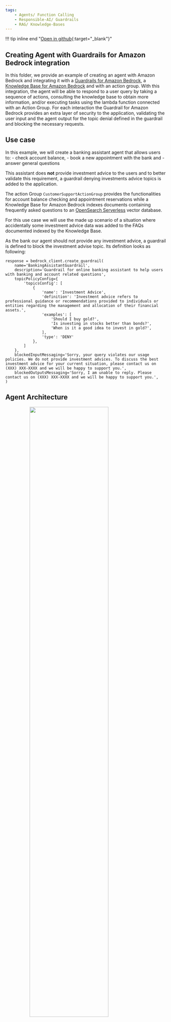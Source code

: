 ```yaml
---
tags:
    - Agents/ Function Calling
    - Responsible-AI/ Guardrails
    - RAG/ Knowledge-Bases
---
```


!!! tip inline end "[Open in github](https://github.com/aws-samples/amazon-bedrock-samples/tree/main/agents-and-function-calling/bedrock-agents/features-examples/08-create-agent-with-guardrails/08-create-agent-with-guardrails.ipynb){:target="_blank"}"

<h2>Creating Agent with Guardrails for Amazon Bedrock integration </h2>

In this folder, we provide an example of creating an agent with Amazon Bedrock and integrating it with a [
Guardrails for Amazon Bedrock](https://aws.amazon.com/bedrock/guardrails/), a
[Knowledge Base for Amazon Bedrock](https://aws.amazon.com/bedrock/knowledge-bases/) and with an action group. 
With this integration, the agent will be able to respond to a user query by taking a sequence of actions, 
consulting the knowledge base to obtain more information, and/or executing tasks using the lambda function 
connected with an Action Group. For each interaction the Guardrail for Amazon Bedrock provides an extra layer of 
security to the application, validating the user input and the agent output for the topic denial defined in the 
guardrail and blocking the necessary requests.

<h2>Use case</h2>
In this example, we will create a banking assistant agent that allows users to:
- check account balance,
- book a new appointment with the bank and
- answer general questions

This assistant does **not** provide investment advice to the users and to better validate this requirement, 
a guardrail denying investments advice topics is added to the application.

The action Group `CustomerSupportActionGroup` provides the functionalities for account balance checking and 
appointment reservations while a Knowledge Base for Amazon Bedrock indexes documents containing frequently asked 
questions to an [OpenSearch Serverless](https://aws.amazon.com/opensearch-service/features/serverless/) vector database.

For this use case we will use the made up scenario of a situation where accidentally some investment advice data 
was added to the FAQs documented indexed by the Knowledge Base. 

As the bank our agent should not provide any investment advice, a guardrail is defined to block the investment 
advise topic. Its definition looks as following:

```
response = bedrock_client.create_guardrail(
    name='BankingAssistantGuardrail',
    description='Guardrail for online banking assistant to help users with banking and account related questions',
    topicPolicyConfig={
        'topicsConfig': [
            {
                'name': 'Investment Advice',
                'definition': 'Investment advice refers to professional guidance or recommendations provided to individuals or entities regarding the management and allocation of their financial assets.',
                'examples': [
                    'Should I buy gold?',
                    'Is investing in stocks better than bonds?',
                    'When is it a good idea to invest in gold?',
                ],
                'type': 'DENY'
            },
        ]
    },
    blockedInputMessaging='Sorry, your query violates our usage policies. We do not provide investment advices. To discuss the best investment advice for your current situation, please contact us on (XXX) XXX-XXXX and we will be happy to support you.',
    blockedOutputsMessaging='Sorry, I am unable to reply. Please contact us on (XXX) XXX-XXXX and we will be happy to support you.',
)
```


<h2>Agent Architecture</h2>

<img src="images/architecture.png" style="width:70%;display:block;margin: 0 auto;">
<br/>

The action group created in this example uses 
[function details](https://docs.aws.amazon.com/bedrock/latest/userguide/agents-action-function.html) to define the 
functionalities for `check_balance`, `book_appointment`. The action group execution connects with a Lambda function. 
No real functionality is implemented for this agent and the functions used in the lambda function return hardcoded values. 
For a real-life application, you should implement the `check_balance` and `book_appointment` functions to connect with 
available databases

<h2>1. Import the needed libraries</h2>

First step is to install the pre-requisites packages


```python
!pip install --upgrade -q -r requirements.txt
```


```python
import os
import time
import boto3
import logging
import pprint
import json

from knowledge_base import KnowledgeBasesForAmazonBedrock
from agent import AgentsForAmazonBedrock
```


```python
#Clients
s3_client = boto3.client('s3')
sts_client = boto3.client('sts')
session = boto3.session.Session()
region = session.region_name
account_id = sts_client.get_caller_identity()["Account"]
bedrock_agent_client = boto3.client('bedrock-agent')
bedrock_agent_runtime_client = boto3.client('bedrock-agent-runtime')
bedrock_client = boto3.client('bedrock')
logging.basicConfig(format='[%(asctime)s] p%(process)s {%(filename)s:%(lineno)d} %(levelname)s - %(message)s', level=logging.INFO)
logger = logging.getLogger(__name__)
region, account_id
```


```python
suffix = f"{region}-{account_id}"
agent_name = 'banking-assistant1q11'
knowledge_base_name = f'{agent_name}-kb'
knowledge_base_description = "Knowledge Base that provides FAQ documentation for the banking assistant agent"
agent_alias_name = "banking-agent-alias"
bucket_name = f'{agent_name}-{suffix}'
agent_bedrock_allow_policy_name = f"{agent_name}-ba"
agent_role_name = f'AmazonBedrockExecutionRoleForAgents_{agent_name}'
agent_foundation_model = "anthropic.claude-3-sonnet-20240229-v1:0"

agent_description = "Online Banking assistant agents"
agent_instruction = """
You are an agent designed to assist customers from the ANY_BANK Corporation with online banking queries. 
You ALWAYS reply politely and concise using ONLY the available information in the ba_kb knowledge base or the data retrieved via the banking-assistant action group.

You also add the name ANY_BANK Corporation to your first answer in a session. You should start with an acknowledgement of the customer's query and thanking the customer for contacting you.

Introduce yourself as the "ANY_BANK Corporation AI Assistant".

NEVER provide account balances or book appointments without first confirming the customer's user_id
"""
```

<h2>2. Create Knowledge Base for Amazon Bedrock</h2>
Let's start by creating a [Knowledge Base for Amazon Bedrock](https://aws.amazon.com/bedrock/knowledge-bases/) to store the restaurant menus. Knowledge Bases allow you to integrate with different vector databases including [Amazon OpenSearch Serverless](https://aws.amazon.com/opensearch-service/features/serverless/), [Amazon Aurora](https://aws.amazon.com/rds/aurora/) and [Pinecone](http://app.pinecone.io/bedrock-integration). For this example, we will integrate the knowledge base with Amazon OpenSearch Serverless. To do so, we will use the helper class `BedrockKnowledgeBase` which will create the knowledge base and all of its pre-requisites:
1. IAM roles and policies
2. S3 bucket
3. Amazon OpenSearch Serverless encryption, network and data access policies
4. Amazon OpenSearch Serverless collection
5. Amazon OpenSearch Serverless vector index
6. Knowledge base
7. Knowledge base data source


```python
knowledge_base = KnowledgeBasesForAmazonBedrock()
kb_id, ds_id = knowledge_base.create_or_retrieve_knowledge_base(
    knowledge_base_name, knowledge_base_description, data_bucket_name=bucket_name
)
```

<h2>3. Upload the dataset to Amazon S3</h2>
Now that we have created the knowledge base, let's populate it with the menu's dataset. The Knowledge Base data source expects the data to be available on the S3 bucket connected to it and changes on the data can be syncronized to the knowledge base using the `StartIngestionJob` API call. In this example we will use the [boto3 abstraction](https://boto3.amazonaws.com/v1/documentation/api/latest/reference/services/bedrock-agent/client/start_ingestion_job.html) of the API, via our helper classe. 

Let's first upload the menu's data available on the `dataset` folder to s3


```python
def upload_directory(path, bucket_name):
        for root,dirs,files in os.walk(path):
            for file in files:
                file_to_upload = os.path.join(root,file)
                print(f"uploading file {file_to_upload} to {bucket_name}")
                s3_client.upload_file(file_to_upload,bucket_name,file)

upload_directory("dataset", bucket_name)
```

Now we start the ingestion job


```python
<h2>ensure that the kb is available</h2>
time.sleep(30)
<h2>sync knowledge base</h2>
knowledge_base.synchronize_data(kb_id, ds_id)
```

<h3>3.1 Test the Knowledge Base</h3>
Now the Knowlegde Base is available we can test it out using the [**retrieve**](https://boto3.amazonaws.com/v1/documentation/api/latest/reference/services/bedrock-agent-runtime/client/retrieve.html) and [**retrieve_and_generate**](https://boto3.amazonaws.com/v1/documentation/api/latest/reference/services/bedrock-agent-runtime/client/retrieve_and_generate.html) functions. 

<h4>Testing Knowledge Base with Retrieve and Generate API</h4>

Let's first test the knowledge base using the retrieve and generate API. With this API, Bedrock takes care of retrieving the necessary references from the knowledge base and generating the final answer using a LLM model from Bedrock


```python
time.sleep(30)

response = bedrock_agent_runtime_client.retrieve_and_generate(
    input={
        "text": "Should I invest in bitcoin"
    },
    retrieveAndGenerateConfiguration={
        "type": "KNOWLEDGE_BASE",
        "knowledgeBaseConfiguration": {
            'knowledgeBaseId': kb_id,
            "modelArn": "arn:aws:bedrock:{}::foundation-model/{}".format(region, agent_foundation_model),
            "retrievalConfiguration": {
                "vectorSearchConfiguration": {
                    "numberOfResults":1
                } 
            }
        }
    }
)

print(response['output']['text'],end='\n'*2)
```

As you can see, with the retrieve and generate API we get the final response directly and we don't see the different sources used to generate this response. Let's now retrieve the source information from the knowledge base with the retrieve API.

<h4>Testing Knowledge Base with Retrieve API</h4>
If you need an extra layer of control, you can retrieve the chuncks that best match your query using the retrieve API. In this setup, we can configure the desired number of results and control the final answer with your own application logic. The API then provides you with the matching content, its S3 location, the similarity score and the chunk metadata


```python
response_ret = bedrock_agent_runtime_client.retrieve(
    knowledgeBaseId=kb_id, 
    nextToken='string',
    retrievalConfiguration={
        "vectorSearchConfiguration": {
            "numberOfResults":5,
        } 
    },
    retrievalQuery={
        'text': 'What is my account value?'
    }
)

def response_print(retrieve_resp):
#structure 'retrievalResults': list of contents. Each list has content, location, score, metadata
    for num,chunk in enumerate(response_ret['retrievalResults'],1):
        print(f'Chunk {num}: ',chunk['content']['text'],end='\n'*2)
        print(f'Chunk {num} Location: ',chunk['location'],end='\n'*2)
        print(f'Chunk {num} Score: ',chunk['score'],end='\n'*2)
        print(f'Chunk {num} Metadata: ',chunk['metadata'],end='\n'*2)

response_print(response_ret)
```

<h2>4. Create the Agent for Amazon Bedrock</h2>

In this section we will go through all the steps to create an Agent for Amazon Bedrock with a Guardrail. 

These are the steps to complete:
1. Create the Agent
1. Create the Agent Action Group
    1. Create an AWS Lambda function
    1. Allow the Agent to invoke the Action Group Lambda
1. Associate the Knowledge Base to the agent
    1. Prepare agent without guardrail
    1. Test agent without guardrail

<h4>Create the required permissions</h4>
Now let's also create the lambda role and its required policies. For this case, we need the lambda to be able to access DynamoDB, that is why we also create a DynamoDB policy and attach to our Lambda. To do so, we will use the support function `create_lambda_role`.

<h4>Create the function</h4>

Now that we have the Lambda function code and its execution role, let's package it into a Zip file and create the Lambda resources

<h3>4.1 - Create the Agent</h3>
Now that we have created the Knowledge Base and the Lambda function to execute the tasks for our agent, let's start creating our Agent.

First need to create the agent policies that allow bedrock model invocation and Knowledge Base query and the agent IAM role with the policy associated to it. We will allow this agent to invoke the Claude Sonnet model. Then we would need to actually create the agent while associating that role with the agent using (https://boto3.amazonaws.com/v1/documentation/api/latest/reference/services/bedrock-agent/client/create_agent.html) api from boto3. It requires an agent name, underline foundation model and instruction. You can also provide an agent description.

Here we use the [`create_agent`] function from agent.py to both create the IAM role and the Agent itself  

Note that the agent created is not yet prepared. We will focus on preparing the agent and then using it to invoke actions and use other APIs


```python
kb_arn =  f"arn:aws:bedrock:{region}:{account_id}:knowledge-base/{kb_id}"
agents = AgentsForAmazonBedrock()
agent_id = agents.create_agent(agent_name, agent_description, agent_instruction, [agent_foundation_model], kb_arns=[kb_arn])
print(agent_id)
```

<h3>4.2 Create the Agent Action Group</h3>
We will now create an agent action group that uses the lambda function created before. The [`create_agent_action_group`](https://boto3.amazonaws.com/v1/documentation/api/latest/reference/services/bedrock-agent/client/create_agent_action_group.html) function provides this functionality. We will use `DRAFT` as the agent version since we haven't yet created an agent version or alias. To inform the agent about the action group functionalities, we will provide an action group description containing the functionalities of the action group.

In this example, we will provide the Action Group functionality using a [`functionSchema`](https://docs.aws.amazon.com/bedrock/latest/userguide/agents-action-function.html).

To define the functions using a function schema, you need to provide the `name`, `description` and `parameters` for each function.

<h3>4.2.1 Create the Lambda Function</h3>

We will now create a lambda function that interacts with DynamoDB table. To do so we will:

1. Create the `lambda_function.py` file which contains the logic for our lambda function
2. Create the IAM role for our Lambda function
3. Create the lambda function with the required permissions

```
<h2>Pause to make sure agent is created</h2>
#time.sleep(30)

print(lambda_function)
<h2>Now, we can configure and create an action group here:</h2>

agent_action_group_response = bedrock_agent_client.create_agent_action_group(
    agentId=agent_id,
    agentVersion='DRAFT',
    actionGroupExecutor={
        'lambda': lambda_function['FunctionArn']
    },
    actionGroupName=agent_action_group_name,
    functionSchema={
        'functions': agent_functions
    },
    description=agent_action_group_description
)
```

<h4>Create the function code</h4>
When creating an Agent for Amazon Bedrock, you can connect a Lambda function to the Action Group in order to execute the functions required by the agent. In this option, your agent is responsible for the execution of your functions. Let's create the lambda function tha implements the functions for `get_booking_details`, `create_booking` and `delete_booking`


```python
%%writefile lambda_function.py


import json
import uuid

def get_named_parameter(event, name):
    """
    Get a parameter from the lambda event
    """
    return next(item for item in event['parameters'] if item['name'] == name)['value']

def get_account_balance(user_id):
    balance = {
        1: 1240.00,
        2: 3214.00,
        3: 2132.00,
        4: 3213.32,
        5: 10000.00,
        6: 12133.00,
        7: 302.32,
        8: 232.32,
        9: 12356.23,
        10: 23232.32
    }
    random_id = str(uuid.uuid1().int)
    user_id = int(random_id[:1])
    
    print(user_id)
    user_balance = balance[int(user_id)]
    return f"Your current account balance is {user_balance}" 
    
def book_appointment(user_id, appointment_category, date, hour):
    return f"Appointment booked with success for {date} at {hour}!"
    
def lambda_handler(event, context):
    agent = event['agent']
    actionGroup = event['actionGroup']
    function = event['function']
    parameters = event.get('parameters', [])
    
    if function == "get_account_balance":
        user_id = get_named_parameter(event, "user_id")
        text = get_account_balance(user_id)
    elif function == "book_appointment":
        user_id = get_named_parameter(event, "user_id")
        appointment_category = get_named_parameter(event, "appointment_category")
        date = get_named_parameter(event, "date")
        hour = get_named_parameter(event, "hour")
        text = book_appointment(user_id, appointment_category, date, hour)
        

    # Execute your business logic here. For more information, refer to: https://docs.aws.amazon.com/bedrock/latest/userguide/agents-lambda.html
    responseBody =  {
        "TEXT": {
            "body": text
        }
    }

    action_response = {
        'actionGroup': actionGroup,
        'function': function,
        'functionResponse': {
            'responseBody': responseBody
        }

    }

    response = {'response': action_response, 'messageVersion': event['messageVersion']}
    print("Response: {}".format(response))

    return response

```


```python
lambda_function_name = f'{agent_name}-lambda'
```


```python
agent_functions = [
    {
        'name': 'get_account_balance',
        'description': 'return the available account balance',
        'parameters': {
            "user_id": {
                "description": "user identifier",
                "required": True,
                "type": "integer"
            }
        }
    },
    {
        'name': 'book_appointment',
        'description': 'book an appointment to talk with a bank representative',
        'parameters': {
            "appointment_category": {
                "description": "type of appointment to book. One of: account, investment, paperwork",
                "required": True,
                "type": "string"
            },
            "date": {
                "description": "date for the appointment in the format MM-DD-YYYY",
                "required": True,
                "type": "string"
            },
            "hour": {
                "description": "hour for the appointment in the format HH:MM",
                "required": True,
                "type": "string"
            },
            "user_id": {
                "description": "user_identifier",
                "required": True,
                "type": "integer"
            }
        }
    },
]
```

We now use the function schema to create the agent action group using the [`create_agent_action_group`](https://boto3.amazonaws.com/v1/documentation/api/latest/reference/services/bedrock-agent/client/create_agent_action_group.html) API


```python
print(agent_name)
agents.add_action_group_with_lambda(
    agent_name,
    lambda_function_name, 
    "lambda_function.py", 
    agent_functions, 
    "banking-assistant", 
    "Checking account balance and getting bank appointment"
)
```

<h3>4.2.2 Allow the Agent to invoke the Action Group Lambda</h3>
Before using the action group, we need to allow the agent to invoke the lambda function associated with the action group. This is done via [resource-based policy](https://docs.aws.amazon.com/bedrock/latest/userguide/agents-permissions.html#agents-permissions-lambda). Let's add the resource-based policy to the lambda function created


```python
<h2>Create allow to invoke permission on lambda</h2>
lambda_client = boto3.client('lambda')
response = lambda_client.add_permission(
    FunctionName=lambda_function_name,
    StatementId='allow_bedrock',
    Action='lambda:InvokeFunction',
    Principal='bedrock.amazonaws.com',
    SourceArn=f"arn:aws:bedrock:{region}:{account_id}:agent/{agent_id}",
)

```


```python
response
```

<h3>4.3 Associate the Knowledge Base to the agent</h3>
Now we have created the Agent we can go ahead and associate the Knowledge Base we created earlier. 


```python
response = bedrock_agent_client.associate_agent_knowledge_base(
    agentId=agent_id,
    agentVersion='DRAFT',
    description='Access the knowledge base when customers ask about investing.',
    knowledgeBaseId=kb_id,
    knowledgeBaseState='ENABLED'
)
```


```python
response
```

<h3>4.3.1 Prepare the Agent without guardrail and create an alias</h3>

Let's create a DRAFT version of the agent that can be used for internal testing.



```python
response = bedrock_agent_client.prepare_agent(
    agentId=agent_id
)
print(response)
<h2>Pause to make sure agent is prepared</h2>
time.sleep(30)
```

You can invoke the DRAFT version of your agent using the test alias id `TSTALIASID` or you can create a new alias and a new version for your agent. Here we are also going to create an Agent alias to later on use to invoke it with the alias id created


```python
response = bedrock_agent_client.create_agent_alias(
    agentAliasName='AgentWithoutGuardrail',
    agentId=agent_id,
    description='Test alias for agent without Guardrails for Amazon Bedrock association',
)

alias_id = response["agentAlias"]["agentAliasId"]

print("The Agent alias is:",alias_id)
time.sleep(30)
```

<h2>4.3.2 Test the Agent without guardrail</h2>
Now that we've created the agent, let's use the `bedrock-agent-runtime` client to invoke this agent and perform some tasks. You can invoke your agent with the [`invoke_agent`](https://boto3.amazonaws.com/v1/documentation/api/latest/reference/services/bedrock-agent-runtime/client/invoke_agent.html) API


```python
def invokeAgent(query, session_id, enable_trace=False, session_state=dict()):
    end_session:bool = False
    
    # invoke the agent API
    agentResponse = bedrock_agent_runtime_client.invoke_agent(
        inputText=query,
        agentId=agent_id,
        agentAliasId=alias_id, 
        sessionId=session_id,
        enableTrace=enable_trace, 
        endSession= end_session,
        sessionState=session_state
    )
    
    if enable_trace:
        logger.info(pprint.pprint(agentResponse))
    
    event_stream = agentResponse['completion']
    try:
        for event in event_stream:        
            if 'chunk' in event:
                data = event['chunk']['bytes']
                if enable_trace:
                    logger.info(f"Final answer ->\n{data.decode('utf8')}")
                agent_answer = data.decode('utf8')
                end_event_received = True
                return agent_answer
                # End event indicates that the request finished successfully
            elif 'trace' in event:
                if enable_trace:
                    logger.info(json.dumps(event['trace'], indent=2))
            else:
                raise Exception("unexpected event.", event)
    except Exception as e:
        raise Exception("unexpected event.", e)
```

<h5>Invoke Agent to query Knowledge Base</h5>
Let's now use our support `invokeAgent` function to query our Knowledge Base with the Agent


```python
%%time
import uuid
session_id:str = str(uuid.uuid1())
query = "How can I activate my debit card?"
response = invokeAgent(query, session_id)
print(response)
```

<h5>Invoke Agent to execute function from Action Group</h5>
Now let's test our Action Group functionality and create a new reservation


```python
%%time
query = "Hi, I am Anna. I want to create a banking appointment for 8pm on the 5th of May 2024."
response = invokeAgent(query, session_id)
print(response)
```

<h5>Invoke Agent with prompt attribute</h5>

Great! We've used our agent to do the first appointment. However, often when booking appointments we are already logged in to systems that know our names. How great would it be if our agent would know it as well?

To do so, we can use the session context to provide some attributes to our prompt. In this case we will provide it directly to the prompt using the [`promptSessionAttributes`](https://docs.aws.amazon.com/bedrock/latest/userguide/agents-session-state.html) parameter. Let's also start a new session id so that our agent does not memorize our name.


```python
%%time
session_id:str = str(uuid.uuid1())
query = "Should I invest in bitcoin?"
session_state = {
    "promptSessionAttributes": {
        "name": "John"
    }
}
response = invokeAgent(query, session_id, session_state=session_state)
print(response)
```

<h2>5. Creating and associating a Amazon Bedrock Guardrail</h2>
The response above indirectly provided the investment advice about bitcoin in our example document to the user, however as a banking organization we cannot be seen to give any investment advice to the user. As a result, lets create a Bedrock Guardrail to prevent the user from doing this


```python
try:
    response = bedrock_client.create_guardrail(
        name='BankingAssistantGuardrail',
        description='Guardrail for online banking assistant to help users with banking and account related questions',
        topicPolicyConfig={
            'topicsConfig': [
                {
                    'name': 'Investment Advice',
                    'definition': 'Investment advice refers to professional guidance or recommendations provided to individuals or entities regarding the management and allocation of their financial assets.',
                    'examples': [
                        'Should I buy gold?',
                        'Is investing in stocks better than bonds?',
                        'When is it a good idea to invest in gold?',
                    ],
                    'type': 'DENY'
                },
            ]
        },
        blockedInputMessaging='Sorry, your query violates our usage policies. We do not provide investment advices. To discuss the best investment advice for your current situation, please contact us on (XXX) XXX-XXXX and we will be happy to support you.',
        blockedOutputsMessaging='Sorry, I am unable to reply. Please contact us on (XXX) XXX-XXXX and we will be happy to support you.',
    )
except:
    response = bedrock_client.list_guardrails(
        maxResults=123,
    )
    for guardrail in response.get('guardrails', []):
        if guardrail.get('name') == 'BankingAssistantGuardrail':
            response = guardrail
    print(response)
    bedrock_client.delete_guardrail(guardrailIdentifier=response.get("id"))
    time.sleep(30)
    response = bedrock_client.create_guardrail(
    name='BankingAssistantGuardrail',
    description='Guardrail for online banking assistant to help users with banking and account related questions',
    topicPolicyConfig={
        'topicsConfig': [
            {
                'name': 'Investment Advice',
                'definition': 'Investment advice refers to professional guidance or recommendations provided to individuals or entities regarding the management and allocation of their financial assets.',
                'examples': [
                    'Should I buy gold?',
                    'Is investing in stocks better than bonds?',
                    'When is it a good idea to invest in gold?',
                ],
                'type': 'DENY'
            },
        ]
    },
    blockedInputMessaging='Sorry, your query violates our usage policies. We do not provide investment advices. To discuss the best investment advice for your current situation, please contact us on (XXX) XXX-XXXX and we will be happy to support you.',
    blockedOutputsMessaging='Sorry, I am unable to reply. Please contact us on (XXX) XXX-XXXX and we will be happy to support you.',
)
print(response)
```

<h3>5.1 Adding the guardrail to your agent</h3>

Now that we have a Bedrock guardrail we need to integrate it with your agent. So let's associate our guardrail with the agent now


```python
guardrail_id = response['guardrailId']
guardrail_version = response['version']

agents.update_agent( agent_name=agent_name, guardrail_id=response['guardrailId'])
time.sleep(30)
```

<h3>5.1.2 Creating alias for agent with guardrail and preparing it</h3>

Now let's create a second alias for our agent with guardrail.


```python
old_alias_id = alias_id

response = bedrock_agent_client.create_agent_alias(
    agentAliasName='AgentWithGuardrail',
    agentId=agent_id,
    description='Test alias with Guardrails for Amazon Bedrock',
)

alias_id = response["agentAlias"]["agentAliasId"]

print("The Agent alias is:",alias_id)
time.sleep(30)
```


```python
response = bedrock_agent_client.prepare_agent(
    agentId=agent_id
)
print(response)
<h2>Pause to make sure agent is prepared</h2>
time.sleep(30)
```


```python
%%time
<h2>reserving a table for tomorrow</h2>
session_id:str = str(uuid.uuid1())
query = "Should I invest in bitcoin?"
session_state = {
    "promptSessionAttributes": {
        "name": "John"
    }
}
response = invokeAgent(query, session_id, session_state=session_state)
print(response)
```

Now you can see that our new guardrail blocks the agent from providing investment advice. You can add more guardrails on top of this to prevent additional actions from being taken

<h2>7. Clean-up </h2>
Let's delete all the associated resources created to avoid unnecessary costs. 


```python
bedrock_agent_client.delete_agent_alias(agentAliasId=alias_id, agentId=agent_id)
bedrock_agent_client.delete_agent_alias(agentAliasId=old_alias_id, agentId=agent_id)
```


```python
<h2>delete KB</h2>
knowledge_base.delete_kb(knowledge_base_name, delete_s3_bucket=True, delete_iam_roles_and_policies=True, delete_aoss=True)
```


```python
<h2>Delete the agent roles and policies</h2>
agents.delete_agent(agent_name)
```


```python
#delete Guardrail
bedrock_client.delete_guardrail(guardrailIdentifier=guardrail_id)
```


```python
agents.delete_lambda(lambda_function_name)
```


```python

```


```python

```
